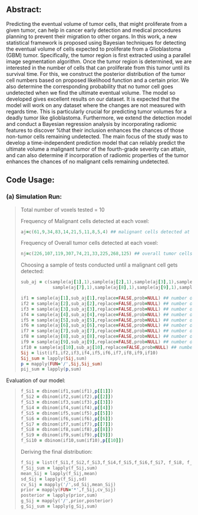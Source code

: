 ## Abstract:
Predicting the eventual volume of tumor cells, that might proliferate from a given tumor, can help in cancer early detection and medical procedures planning to prevent their migration to other organs. In this work, a new statistical framework is proposed using Bayesian techniques for detecting the eventual volume of cells expected to proliferate from a Glioblastoma (GBM) tumor. Specifically, the tumor region is first extracted using a parallel image segmentation algorithm. Once the tumor region is determined, we are interested in the number of cells that can proliferate from this tumor until its survival time. For this, we construct the posterior distribution of the tumor cell numbers based on proposed likelihood function and a certain prior. We also determine the corresponding probability that no tumor cell goes undetected when we find the ultimate eventual volume. The model so developed gives excellent results on our dataset. It is expected that the model will work on any dataset where the changes are not measured with regards time. This is particularly crucial for predicting tumor volumes for a deadly tumor like glioblastoma. Furthermore, we extend the detection model and conduct a Bayesian regression analysis by incorporating radiomic features to discover %that their inclusion enhances the chances of those non-tumor cells remaining undetected. The main focus of the study was to develop a time-independent prediction model that can reliably predict the ultimate volume a malignant tumor of the fourth-grade severity can attain, and can also determine if incorporation of radiomic properties of the tumor enhances the chances of no malignant cells remaining undetected.

## Code Usage:
### (a) Simulation Run:

> Total number of voxels tested = 10
> 
> Frequency of Malignant cells detected at each voxel:
>
> ```ruby
> aj=c(61,9,34,83,14,21,5,11,8,5,4) ## malignant cells detected at each test
> ```
>
> 
> Frequency of Overall tumor cells detected at each voxel:
>
> ```ruby
> nj=c(226,107,119,307,74,21,33,225,268,125) ## overall tumor cells detected at each test
> ```
>
> 
> Choosing a sample of tests conducted until a malignant cell gets detected:
>
> ```ruby
> sub_aj = c(sample(aj[1],1),sample(aj[2],1),sample(aj[3],1),sample(aj[4],1),sample(aj[5],1),sample(aj[6],1),
>             sample(aj[7],1),sample(aj[8],1),sample(aj[9],1),sample(aj[10],1))
> ```
>
> ```ruby
> if1 = sample(aj[1],sub_aj[1],replace=FALSE,prob=NULL) ## number of tests conducted in 1st voxel until a malignant cell gets detected
> if2 = sample(aj[2],sub_aj[2],replace=FALSE,prob=NULL) ## number of tests conducted in 2nd voxel until a malignant cell gets detected
> if3 = sample(aj[3],sub_aj[3],replace=FALSE,prob=NULL) ## number of tests conducted in 3rd voxel until a malignant cell gets detected
> if4 = sample(aj[4],sub_aj[4],replace=FALSE,prob=NULL) ## number of tests conducted in 4th voxel until a malignant cell gets detected
> if5 = sample(aj[5],sub_aj[5],replace=FALSE,prob=NULL) ## number of tests conducted in 5th voxel until a malignant cell gets detected
> if6 = sample(aj[6],sub_aj[6],replace=FALSE,prob=NULL) ## number of tests conducted in 6th voxel until a malignant cell gets detected
> if7 = sample(aj[7],sub_aj[7],replace=FALSE,prob=NULL) ## number of tests conducted in 7th voxel until a malignant cell gets detected
> if8 = sample(aj[8],sub_aj[8],replace=FALSE,prob=NULL) ## number of tests conducted in 8th voxel until a malignant cell gets detected
> if9 = sample(aj[9],sub_aj[9],replace=FALSE,prob=NULL) ## number of tests conducted in 9th voxel until a malignant cell gets detected
> if10 = sample(aj[10],sub_aj[10],replace=FALSE,prob=NULL) ## number of tests conducted in 10th voxel until a malignant cell gets detected
> Sij = list(if1,if2,if3,if4,if5,if6,if7,if8,if9,if10)
> Sij_sum = lapply(Sij,sum)
> p = mapply(FUN='/',Sij,Sij_sum)
> pij_sum = lapply(p,sum)

Evaluation of our model:
> ```ruby
> f_Si1 = dbinom(if1,sum(if1),p[[1]])
> f_Si2 = dbinom(if2,sum(if2),p[[2]])
> f_Si3 = dbinom(if3,sum(if3),p[[3]])
> f_Si4 = dbinom(if4,sum(if4),p[[4]])
> f_Si5 = dbinom(if5,sum(if5),p[[5]])
> f_Si6 = dbinom(if6,sum(if6),p[[6]])
> f_Si7 = dbinom(if7,sum(if7),p[[7]])
> f_Si8 = dbinom(if8,sum(if8),p[[8]])
> f_Si9 = dbinom(if9,sum(if9),p[[9]])
> f_Si10 = dbinom(if10,sum(if10),p[[10]])
> ```
>
> Deriving the final distribution:
> ```ruby
> f_Sij = list(f_Si1,f_Si2,f_Si3,f_Si4,f_Si5,f_Si6,f_Si7, f_Si8, f_Si9, f_Si10)
> f_Sij_sum = lapply(f_Sij,sum)
> mean_Sij = lapply(f_Sij,mean)
> sd_Sij = lapply(f_Sij,sd)
> cv_Sij = mapply('/',sd_Sij,mean_Sij)
> prior = mapply(FUN='*',f_Sij,cv_Sij)
> posterior = lapply(prior,sum)
> g_Sij = mapply('/',prior,posterior)
> g_Sij_sum = lapply(g_Sij,sum)
> ```
>
> 
